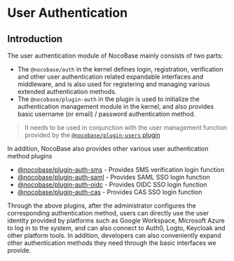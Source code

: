 # User Authentication

## Introduction

The user authentication module of NocoBase mainly consists of two parts:

- The `@nocobase/auth` in the kernel defines login, registration, verification and other user authentication related expandable interfaces and middleware, and is also used for registering and managing various extended authentication methods.
- The `@nocobase/plugin-auth` in the plugin is used to initialize the authentication management module in the kernel, and also provides basic username (or email) / password authentication method.

> It needs to be used in conjunction with the user management function provided by the [`@nocobase/plugin-users` plugin](../users/index.md)

In addition, NocoBase also provides other various user authentication method plugins

- [@nocobase/plugin-auth-sms](../auth-sms/index.md) - Provides SMS verification login function
- [@nocobase/plugin-auth-saml](../auth-saml/index.md) - Provides SAML SSO login function
- [@nocobase/plugin-auth-oidc](../auth-oidc/index.md) - Provides OIDC SSO login function
- [@nocobase/plugin-auth-cas](../auth-cas/index.md) - Provides CAS SSO login function

Through the above plugins, after the administrator configures the corresponding authentication method, users can directly use the user identity provided by platforms such as Google Workspace, Microsoft Azure to log in to the system, and can also connect to Auth0, Logto, Keycloak and other platform tools. In addition, developers can also conveniently expand other authentication methods they need through the basic interfaces we provide.